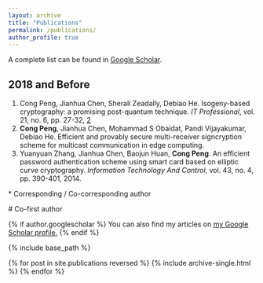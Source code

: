 ```yaml
---
layout: archive
title: "Publications"
permalink: /publications/
author_profile: true
---
```


A complete list can be found in [Google Scholar](https://scholar.google.com/citations?user=iUdr3DIAAAAJ&hl=en).

## 2018 and Before


1. Cong Peng, Jianhua Chen, Sherali Zeadally, Debiao He. Isogeny-based cryptography: a promising post-quantum technique. *IT Professional*, vol. 21, no. 6, pp. 27-32, [2](10.1109/MITP.2019.2943136)
2. **Cong Peng**, Jianhua Chen, Mohammad S Obaidat, Pandi Vijayakumar, Debiao He. Efficient and provably secure multi-receiver signcryption scheme for multicast communication in edge computing. 
3. Yuanyuan Zhang, Jianhua Chen, Baojun Huan, **Cong Peng**. An efficient password authentication scheme using smart card based on elliptic curve cryptography. *Information Technology And Control*, vol. 43, no. 4, pp. 390-401, 2014.

\* Corresponding / Co-corresponding author 

\# Co-first author


{% if author.googlescholar %}
  You can also find my articles on <u><a href="{{author.googlescholar}}">my Google Scholar profile</a>.</u>
{% endif %}

{% include base_path %}

{% for post in site.publications reversed %}
  {% include archive-single.html %}
{% endfor %}
